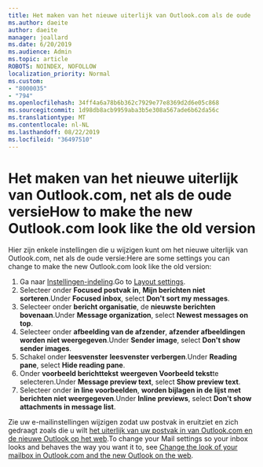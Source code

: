 ```yaml
---
title: Het maken van het nieuwe uiterlijk van Outlook.com als de oude
ms.author: daeite
author: daeite
manager: joallard
ms.date: 6/20/2019
ms.audience: Admin
ms.topic: article
ROBOTS: NOINDEX, NOFOLLOW
localization_priority: Normal
ms.custom:
- "8000035"
- "794"
ms.openlocfilehash: 34ff4a6a78b6b362c7929e77e8369d2d6e05c868
ms.sourcegitcommit: 1d98db8acb9959aba3b5e308a567ade6b62da56c
ms.translationtype: MT
ms.contentlocale: nl-NL
ms.lasthandoff: 08/22/2019
ms.locfileid: "36497510"
---
```

# <a name="how-to-make-the-new-outlookcom-look-like-the-old-version"></a><span data-ttu-id="f2cb4-102">Het maken van het nieuwe uiterlijk van Outlook.com, net als de oude versie</span><span class="sxs-lookup"><span data-stu-id="f2cb4-102">How to make the new Outlook.com look like the old version</span></span>

<span data-ttu-id="f2cb4-103">Hier zijn enkele instellingen die u wijzigen kunt om het nieuwe uiterlijk van Outlook.com, net als de oude versie:</span><span class="sxs-lookup"><span data-stu-id="f2cb4-103">Here are some settings you can change to make the new Outlook.com look like the old version:</span></span>

1. <span data-ttu-id="f2cb4-104">Ga naar [Instellingen-indeling](https://outlook.live.com/mail/options/mail/layout).</span><span class="sxs-lookup"><span data-stu-id="f2cb4-104">Go to [Layout settings](https://outlook.live.com/mail/options/mail/layout).</span></span>
1. <span data-ttu-id="f2cb4-105">Selecteer onder **Focused postvak in**, **Mijn berichten niet sorteren**.</span><span class="sxs-lookup"><span data-stu-id="f2cb4-105">Under **Focused inbox**, select **Don't sort my messages**.</span></span>
1. <span data-ttu-id="f2cb4-106">Selecteer onder **bericht organisatie**, de **nieuwste berichten bovenaan**.</span><span class="sxs-lookup"><span data-stu-id="f2cb4-106">Under **Message organization**, select **Newest messages on top**.</span></span>
1. <span data-ttu-id="f2cb4-107">Selecteer onder **afbeelding van de afzender**, **afzender afbeeldingen worden niet weergegeven**.</span><span class="sxs-lookup"><span data-stu-id="f2cb4-107">Under **Sender image**, select **Don't show sender images**.</span></span>
1. <span data-ttu-id="f2cb4-108">Schakel onder **leesvenster** **leesvenster verbergen**.</span><span class="sxs-lookup"><span data-stu-id="f2cb4-108">Under **Reading pane**, select **Hide reading pane**.</span></span>
1. <span data-ttu-id="f2cb4-109">Onder **voorbeeld berichttekst** **weergeven Voorbeeld tekst**te selecteren.</span><span class="sxs-lookup"><span data-stu-id="f2cb4-109">Under **Message preview text**, select **Show preview text**.</span></span>
1. <span data-ttu-id="f2cb4-110">Selecteer onder **in line voorbeelden**, **worden bijlagen in de lijst met berichten niet weergegeven**.</span><span class="sxs-lookup"><span data-stu-id="f2cb4-110">Under **Inline previews**, select **Don't show attachments in message list**.</span></span>

<span data-ttu-id="f2cb4-111">Zie uw e-mailinstellingen wijzigen zodat uw postvak in eruitziet en zich gedraagt zoals die u wilt [het uiterlijk van uw postvak in van Outlook.com en de nieuwe Outlook op het web](https://support.office.com/article/b41c2ecb-f23c-42b3-b7f8-659646d5e58c?wt.mc_id=Office_Outlook_com_Alchemy).</span><span class="sxs-lookup"><span data-stu-id="f2cb4-111">To change your Mail settings so your inbox looks and behaves the way you want it to, see [Change the look of your mailbox in Outlook.com and the new Outlook on the web](https://support.office.com/article/b41c2ecb-f23c-42b3-b7f8-659646d5e58c?wt.mc_id=Office_Outlook_com_Alchemy).</span></span>
